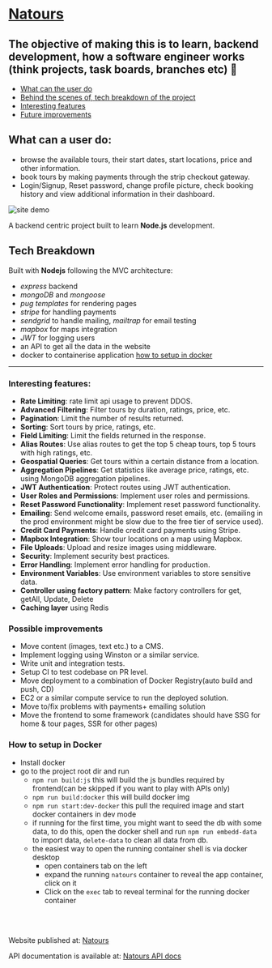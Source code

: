 # [Natours](https://natours-ifw4.onrender.com)

## The objective of making this is to learn, backend development, how a software engineer works (think projects, task boards, branches etc) 🤷

- [What can the user do](#what-can-a-user-do)
- [Behind the scenes of, tech breakdown of the project](#tech-breakdown)
- [Interesting features](#interesting-features)
- [Future improvements](#possible-improvements)

## What can a user do:

- browse the available tours, their start dates, start locations, price and other information.
- book tours by making payments through the strip checkout gateway.
- Login/Signup, Reset password, change profile picture, check booking history and view additional information in their dashboard.

<img src='./public/img/natours.gif' alt='site demo'>

A backend centric project built to learn **Node.js** development.

## Tech Breakdown

Built with **Nodejs** following the MVC architecture:

- _express_ backend
- _mongoDB_ and _mongoose_
- _pug templates_ for rendering pages
- _stripe_ for handling payments
- _sendgrid_ to handle mailing, _mailtrap_ for email testing
- _mapbox_ for maps integration
- _JWT_ for logging users
- an API to get all the data in the website
- docker to containerise application [how to setup in docker](#how-to-setup-in-docker)

---

### Interesting features:

- **Rate Limiting**: rate limit api usage to prevent DDOS.
- **Advanced Filtering**: Filter tours by duration, ratings, price, etc.
- **Pagination**: Limit the number of results returned.
- **Sorting**: Sort tours by price, ratings, etc.
- **Field Limiting**: Limit the fields returned in the response.
- **Alias Routes**: Use alias routes to get the top 5 cheap tours, top 5 tours with high ratings, etc.
- **Geospatial Queries**: Get tours within a certain distance from a location.
- **Aggregation Pipelines**: Get statistics like average price, ratings, etc. using MongoDB aggregation pipelines.
- **JWT Authentication**: Protect routes using JWT authentication.
- **User Roles and Permissions**: Implement user roles and permissions.
- **Reset Password Functionality**: Implement reset password functionality.
- **Emailing**: Send welcome emails, password reset emails, etc. (emailing in the prod environment might be slow due to the free tier of service used).
- **Credit Card Payments**: Handle credit card payments using Stripe.
- **Mapbox Integration**: Show tour locations on a map using Mapbox.
- **File Uploads**: Upload and resize images using middleware.
- **Security**: Implement security best practices.
- **Error Handling**: Implement error handling for production.
- **Environment Variables**: Use environment variables to store sensitive data.
- **Controller using factory pattern**: Make factory controllers for get, getAll, Update, Delete
- **Caching layer** using Redis

### Possible improvements

- Move content (images, text etc.) to a CMS.
- Implement logging using Winston or a similar service.
- Write unit and integration tests.
- Setup CI to test codebase on PR level.
- Move deployment to a combination of Docker Registry(auto build and push, CD)
- EC2 or a similar compute service to run the deployed solution.
- Move to/fix problems with payments+ emailing solution
- Move the frontend to some framework (candidates should have SSG for home & tour pages, SSR for other pages)

### How to setup in Docker

- Install docker
- go to the project root dir and run
  - `npm run build:js` this will build the js bundles required by frontend(can be skipped if you want to play with APIs only)
  - `npm run build:docker` this will build docker img
  - `npm run start:dev-docker` this pull the required image and start docker containers in dev mode
  - if running for the first time, you might want to seed the db with some data, to do this, open the docker shell and run `npm run embedd-data` to import data, `delete-data` to clean all data from db.
  - the easiest way to open the running container shell is via docker desktop
    - open containers tab on the left
    - expand the running `natours` container to reveal the app container, click on it
    - Click on the `exec` tab to reveal terminal for the running docker container

<br/>
<br/>

Website published at: [Natours](https://natours-ifw4.onrender.com)

API documentation is available at: [Natours API docs](https://documenter.getpostman.com/view/13583598/TVzSiwJj)
